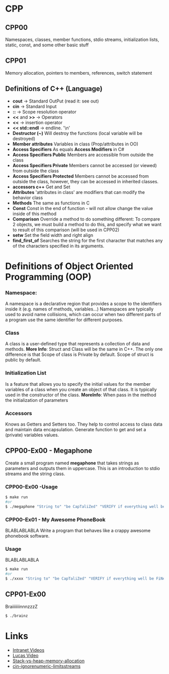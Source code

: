 # CPP

## CPP00
Namespaces, classes, member functions, stdio streams,
initialization lists, static, const, and some other basic
stuff

## CPP01
Memory allocation, pointers to members,
references, switch statement

## Definitions of C++ (Language)
* **cout** -> Standard OutPut (read it: see out)
* **cin** -> Standard Input
* **::** -> Scope resolution operator
* **<<** and **>>** -> Operators
* **<<** -> insertion operator
* **<< std::endl** -> endline. '\n'
* **Destructor (~)** Will destroy the functions (local variable will be destroyed)
* **Member attributes** Variables in class (Prop/attributes in OO)
* **Access Specifiers** As equals **Access Modifiers** in C#
* **Access Specifiers Public** Members are accessible from outside the class
* **Access Specifiers Private** Members cannot be accessed (or viewed) from outside the class
* **Access Specifiers Protected** Members cannot be accessed from outside the class, however, they can be accessed in inherited classes.
* **accessors c++** Get and Set
* **Attributes** 'attributes in class' are modifiers that can modify the behavior class
* **Methods** The same as functions in C
* **Const** Const in the end of function - will not allow change the value inside of this method
* **Comparison** Override a method to do something different: To compare 2 objects, we must build a method to do this, and specify what we
want to result of this comparison (will be used in CPP02)
* **setw** Set the field width and right align
* **find_first_of** Searches the string for the first character that matches any of the characters specified in its arguments.

# Definitions of Object Oriented Programming (OOP)
### Namespace:
A namespace is a declarative region that provides a scope to the identifiers inside it (e.g. names of methods, variables...)
Namespaces are typically used to avoid name collisions, which can occur when two different parts of a program use the same identifier for different purposes.
### Class
A class is a user-defined type that represents a collection of data and methods. **More Info**: Struct and Class will be the same in C++. The only one difference is that Scope of class is Private by default. Scope of struct is public by default.
### Initialization List
Is a feature that allows you to specify the initial values for the member variables of a class when you create an object of that class. It is typically used in the constructor of the class. **MoreInfo**: When pass in the method the initialization of parameters

### Accessors
Knows as Getters and Setters too. They help to control access to class data and maintain data encapsulation.
Generate function to get and set a (private) variables values.




## CPP00-Ex00 - Megaphone
Create a small program named **megaphone** that takes strings as parameters and outputs them in uppercase.
This is an introduction to stdio streams and the string class.

### CPP00-Ex00 -Usage
```Bash
$ make run
#or
$ ./megaphone "String to" "be CapTaliZed" "VERIFY if everything well be FiNe!!00"
```

### CPP00-Ex01 - My Awesome PhoneBook
BLABLABLABLA Write a program that behaves like a crappy awesome phonebook software.

### Usage
BLABLABLABLA
```Bash
$ make run
#or
$ ./xxxx "String to" "be CapTaliZed" "VERIFY if everything well be FiNe!!00"
```


## CPP01-Ex00
BraiiiiiiinnnzzzZ
```Bash
$ ./brainz
```




# Links
* [Intranet Videos](https://elearning.intra.42.fr/notions/piscine-c-d00-c-basics/subnotions)
* [Lucas Video](https://www.youtube.com/watch?v=TnrQMtxPeEg)
* [Stack-vs-heap-memory-allocation](https://www.geeksforgeeks.org/stack-vs-heap-memory-allocation/)
* [cin-ignorenumeric-limitsstreams](https://stackoverflow.com/questions/25020129/cin-ignorenumeric-limitsstreamsizemax-n)
